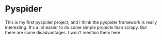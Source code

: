 # Pyspider
This is my first pyspider project, and I think the pyspider framework is really interesting.
It's a lot easier to do some simple projects than scrapy. 
But there are some disadvantages. I won't mention them here.
